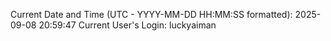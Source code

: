 Current Date and Time (UTC - YYYY-MM-DD HH:MM:SS formatted): 2025-09-08 20:59:47
Current User's Login: luckyaiman
